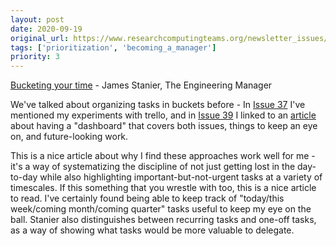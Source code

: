 ```yaml
---
layout: post
date: 2020-09-19
original_url: https://www.researchcomputingteams.org/newsletter_issues/0042
tags: ['prioritization', 'becoming_a_manager']
priority: 3
---
```


<!-- markdownlint-disable MD033 -->
<!-- markdownlint-disable MD041 -->
<!-- markdownlint-disable MD049 -->

[Bucketing your time](https://www.theengineeringmanager.com/managing-managers/bucketing-your-time) - James Stanier, The Engineering Manager

We've talked about organizing tasks in buckets before - In [Issue 37](https://newsletter.researchcomputingteams.org/archive/a33145e9-9016-4642-9d01-fb1ac868fa68) I've mentioned my experiments with trello, and in [Issue 39](https://newsletter.researchcomputingteams.org/archive/26967bc4-8d8e-4f76-b86f-4fd7d94590be) I linked to an [article](https://medium.com/swlh/a-simple-framework-for-software-engineering-management-f70b216540f2) about having a "dashboard" that covers both issues, things to keep an eye on, and future-looking work.

This is a nice article about why I find these approaches work well for me - it's a way of systematizing the discipline of not just getting lost in the day-to-day while also highlighting important-but-not-urgent tasks at a variety of timescales. If this something that you wrestle with too, this is a nice article to read. I've certainly found being able to keep track of "today/this week/coming month/coming quarter" tasks useful to keep my eye on the ball. Stanier also distinguishes between recurring tasks and one-off tasks, as a way of showing what tasks would be more valuable to delegate.